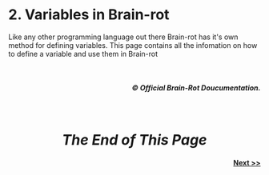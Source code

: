 # **2. Variables in Brain-rot**
Like any other programming language out there Brain-rot has it's own method for defining variables. This page contains all the infomation on how to define a variable and use them in Brain-rot



<br>
<h5 align="right">© Official Brain-Rot Doucumentation.</h5>
<br>

#
# <center>_**The End of This Page**_</center>

#### <center align="right">[Next >>](./compiler_and_cli.md)</center>